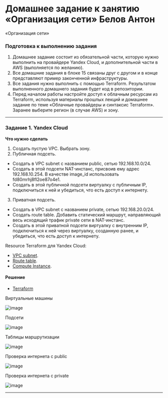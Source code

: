 # Домашнее задание к занятию «Организация сети» Белов Антон
«Организация сети»


### Подготовка к выполнению задания

1. Домашнее задание состоит из обязательной части, которую нужно выполнить на провайдере Yandex Cloud, и дополнительной части в AWS (выполняется по желанию). 
2. Все домашние задания в блоке 15 связаны друг с другом и в конце представляют пример законченной инфраструктуры.  
3. Все задания нужно выполнить с помощью Terraform. Результатом выполненного домашнего задания будет код в репозитории. 
4. Перед началом работы настройте доступ к облачным ресурсам из Terraform, используя материалы прошлых лекций и домашнее задание по теме «Облачные провайдеры и синтаксис Terraform». Заранее выберите регион (в случае AWS) и зону.

---
### Задание 1. Yandex Cloud 

**Что нужно сделать**

1. Создать пустую VPC. Выбрать зону.
2. Публичная подсеть.

 - Создать в VPC subnet с названием public, сетью 192.168.10.0/24.
 - Создать в этой подсети NAT-инстанс, присвоив ему адрес 192.168.10.254. В качестве image_id использовать fd80mrhj8fl2oe87o4e1.
 - Создать в этой публичной подсети виртуалку с публичным IP, подключиться к ней и убедиться, что есть доступ к интернету.
3. Приватная подсеть.
 - Создать в VPC subnet с названием private, сетью 192.168.20.0/24.
 - Создать route table. Добавить статический маршрут, направляющий весь исходящий трафик private сети в NAT-инстанс.
 - Создать в этой приватной подсети виртуалку с внутренним IP, подключиться к ней через виртуалку, созданную ранее, и убедиться, что есть доступ к интернету.

Resource Terraform для Yandex Cloud:

- [VPC subnet](https://registry.terraform.io/providers/yandex-cloud/yandex/latest/docs/resources/vpc_subnet).
- [Route table](https://registry.terraform.io/providers/yandex-cloud/yandex/latest/docs/resources/vpc_route_table).
- [Compute Instance](https://registry.terraform.io/providers/yandex-cloud/yandex/latest/docs/resources/compute_instance).

#### Решение

- [Terraform](https://github.com/Belovant/clopro/tree/main/terraform) 

Виртуальные машины

![image](https://github.com/user-attachments/assets/9428ce05-a863-431d-93e3-817e689578e4)

Подсети

![image](https://github.com/user-attachments/assets/7c8dfdfb-43ec-4d2b-b569-ac9e14ca2acf)

Таблицы маршрутизации

![image](https://github.com/user-attachments/assets/d7725064-5619-44fe-acd4-8aa0ff4c1773)

Проверка интернета с public

![image](https://github.com/user-attachments/assets/a1ed8f8f-d4cb-440b-aaed-958ddac901cf)

Проверка интернета с private

![image](https://github.com/user-attachments/assets/d3744a5a-54e0-4de7-9af0-175394398465)

---
